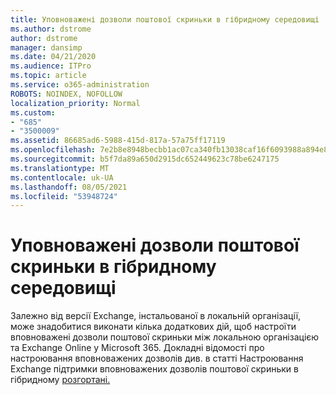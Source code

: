 ```yaml
---
title: Уповноважені дозволи поштової скриньки в гібридному середовищі
ms.author: dstrome
author: dstrome
manager: dansimp
ms.date: 04/21/2020
ms.audience: ITPro
ms.topic: article
ms.service: o365-administration
ROBOTS: NOINDEX, NOFOLLOW
localization_priority: Normal
ms.custom:
- "685"
- "3500009"
ms.assetid: 86685ad6-5988-415d-817a-57a75ff17119
ms.openlocfilehash: 7e2b8e8948becbb1ac07ca340fb13038caf16f6093988a894e85e0cefb8a64a4
ms.sourcegitcommit: b5f7da89a650d2915dc652449623c78be6247175
ms.translationtype: MT
ms.contentlocale: uk-UA
ms.lasthandoff: 08/05/2021
ms.locfileid: "53948724"
---
```

# <a name="delegated-mailbox-permissions-in-a-hybrid-environment"></a>Уповноважені дозволи поштової скриньки в гібридному середовищі

Залежно від версії Exchange, інстальованої в локальній організації, може знадобитися виконати кілька додаткових дій, щоб настроїти вповноважені дозволи поштової скриньки між локальною організацією та Exchange Online у Microsoft 365. Докладні відомості про настроювання вповноважених дозволів див. в статті Настроювання Exchange підтримки вповноважених дозволів поштової скриньки в гібридному [розгортані.](https://technet.microsoft.com/library/mt784505%28v=exchg.150%29.aspx)
  